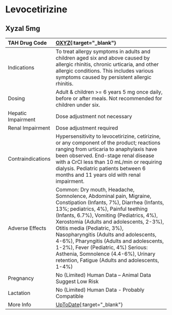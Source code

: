 # Levocetirizine

## Xyzal 5mg

| TAH Drug Code      | [OXYZ](https://www.tahsda.org.tw/drugs/hissearch.php?drug_code=OXYZ){:target="_blank"}                                                                                                                                                                                                                                                                                                                                                                                                            |
|:-------------------|:--------------------------------------------------------------------------------------------------------------------------------------------------------------------------------------------------------------------------------------------------------------------------------------------------------------------------------------------------------------------------------------------------------------------------------------------------------------------------------------------------|
| Indications        | To treat allergy symptoms in adults and children aged six and above caused by allergic rhinitis, chronic urticaria, and other allergic conditions. This includes various symptoms caused by persistent allergic rhinitis.                                                                                                                                                                                                                                                                         |
| Dosing             | Adult & children >= 6 years 5 mg once daily, before or after meals. Not recommended for children under six.                                                                                                                                                                                                                                                                                                                                                                                       |
| Hepatic Impairment | Dose adjustment not necessary                                                                                                                                                                                                                                                                                                                                                                                                                                                                     |
| Renal Impairment   | Dose adjustment required                                                                                                                                                                                                                                                                                                                                                                                                                                                                          |
| Contraindications  | Hypersensitivity to levocetirizine, cetirizine, or any component of the product; reactions ranging from urticaria to anaphylaxis have been observed. End-stage renal disease with a CrCl less than 10 mL/min or requiring dialysis. Pediatric patients between 6 months and 11 years old with renal impairment.                                                                                                                                                                                   |
| Adverse Effects    | Common: Dry mouth, Headache, Somnolence, Abdominal pain, Migraine, Constipation (Infants, 7%), Diarrhea (Infants, 13%; pediatrics, 4%), Painful teething (Infants, 6.7%), Vomiting (Pediatrics, 4%), Xerostomia (Adults and adolescents, 2-3%), Otitis media (Pediatric, 3%), Nasopharyngitis (Adults and adolescents, 4-6%), Pharyngitis (Adults and adolescents, 1-2%), Fever (Pediatric, 4%) Serious: Asthenia, Somnolence (4.4-6%), Urinary retention, Fatigue (Adults and adolescents, 1-4%) |
| Pregnancy          | No (Limited) Human Data – Animal Data Suggest Low Risk                                                                                                                                                                                                                                                                                                                                                                                                                                            |
| Lactation          | No (Limited) Human Data - Probably Compatible                                                                                                                                                                                                                                                                                                                                                                                                                                                     |
| More Info          | [UpToDate](https://www.uptodate.com/contents/levocetirizine-drug-information){:target="_blank"}                                                                                                                                                                                                                                                                                                                                                                                                   |

